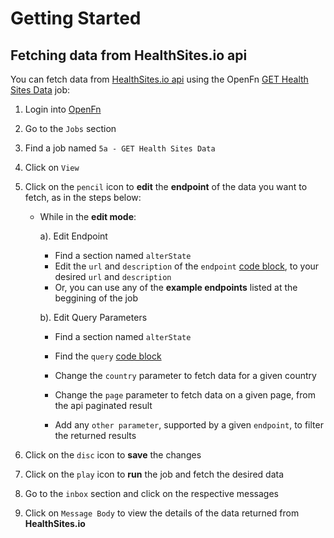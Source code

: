 # Getting Started

## Fetching data from HealthSites.io api

You can fetch data from [HealthSites.io api](https://healthsites.io/api/docs/) using the OpenFn [GET Health Sites Data](https://openfn.org/projects/3037/jobs/3849) job:

1. Login into [OpenFn](https://openfn.org/)
2. Go to the `Jobs` section
3. Find a job named `5a - GET Health Sites Data`
4. Click on `View`
5. Click on the `pencil` icon to **edit** the **endpoint** of the data you want to fetch, as in the steps below:

   - While in the **edit mode**:

     a). Edit Endpoint

     - Find a section named `alterState`
     - Edit the `url` and `description` of the `endpoint` [code block](https://github.com/OpenFn/godata-interoperability/blob/96e4f4e7d421556ab08ed83f8beee1367660b5e9/jobs/getHealthSites.js#L34-L37), to your desired `url` and `description`
     - Or, you can use any of the **example endpoints** listed at the beggining of the job

     b). Edit Query Parameters

     - Find a section named `alterState`
     - Find the `query` [code block](https://github.com/OpenFn/godata-interoperability/blob/96e4f4e7d421556ab08ed83f8beee1367660b5e9/jobs/getHealthSites.js#L41-L46)

     - Change the `country` parameter to fetch data for a given country
     - Change the `page` parameter to fetch data on a given page, from the api paginated result
     - Add any `other parameter`, supported by a given `endpoint`, to filter the returned results

6. Click on the `disc` icon to **save** the changes
7. Click on the `play` icon to **run** the job and fetch the desired data
8. Go to the `inbox` section and click on the respective messages
9. Click on `Message Body` to view the details of the data returned from **HealthSites.io**
